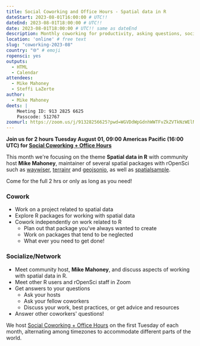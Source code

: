 ```yaml
---
title: Social Coworking and Office Hours - Spatial data in R
dateStart: 2023-08-01T16:00:00 # UTC!!
dateEnd: 2023-08-01T18:00:00 # UTC!!
date: 2023-08-01T18:00:00 # UTC!! same as dateEnd
description: Monthly coworking for productivity, asking questions, socializing
location: 'online' # free text
slug: "coworking-2023-08"
country: "🌐" # emoji
ropensci: yes
outputs:
  - HTML
  - Calendar
attendees:
  - Mike Mahoney
  - Steffi LaZerte
author:
  - Mike Mahoney
deets: |
    Meeting ID: 913 2825 6625
    Passcode: 512767
zoomurl: https://zoom.us/j/91328256625?pwd=WGVDdWpGdnhWWTFvZkZVTkNzWElNQT09
---
```


<!--
```{r}
d <- lubridate::ymd_hms('2023-08-01 09:00:00', tz = 'America/Vancouver')
lubridate::with_tz(d, 'UTC')
lubridate::with_tz(d, 'America/Winnipeg')
```
-->

**Join us for 2 hours Tuesday August 01, 09:00 Americas Pacific (16:00 UTC) for 
[Social Coworking + Office Hours](/blog/2023/06/21/coworking/)**

This month we're focusing on the theme **Spatial data in R** 
with community host **Mike Mahoney**, maintainer of several spatial packages with
rOpenSci such as [waywiser](https://docs.ropensci.org/waywiser/), 
[terrainr](https://docs.ropensci.org/terrainr/) and 
[geojsonio](https://docs.ropensci.org/geojsonio/), 
as well as [spatialsample](https://spatialsample.tidymodels.org/).

Come for the full 2 hrs or only as long as you need!

### Cowork

- Work on a project related to spatial data
- Explore R packages for working with spatial data
- Cowork independently on work related to R
    - Plan out that package you’ve always wanted to create
    - Work on packages that tend to be neglected
    - What ever you need to get done!

### Socialize/Network

- Meet community host, **Mike Mahoney**, and discuss aspects of working with spatial data in R.
- Meet other R users and rOpenSci staff in Zoom
- Get answers to your questions
    - Ask your hosts
    - Ask your fellow coworkers
    - Discuss your work, best practices, or get advice and resources
- Answer other coworkers' questions!

We host 
[Social Coworking + Office Hours](/blog/2023/06/21/coworking/) 
on the first Tuesday of each month, alternating among timezones to 
accommodate different parts of the world.
